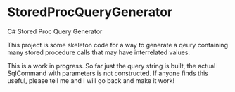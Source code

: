 # StoredProcQueryGenerator
C# Stored Proc Query Generator

This project is some skeleton code for a way to generate a qeury containing many stored procedure calls that may have interrelated values.  

This is a work in progress.  So far just the query string is built, the actual SqlCommand with parameters is not constructed.  If anyone finds this useful, please tell me and I will go back and make it work!
